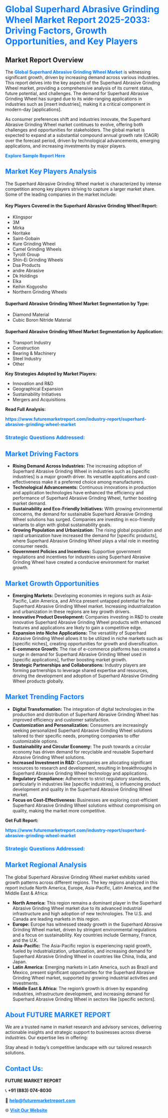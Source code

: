 <h1 style="color: #007BFF;">Global Superhard Abrasive Grinding Wheel Market Report 2025-2033: Driving Factors, Growth Opportunities, and Key Players</h1>

<section id="overview">
<h2>Market Report Overview</h2>
<p>The <a href="https://www.futuremarketreport.com/industry-report/superhard-abrasive-grinding-wheel-market" style="color: #007BFF; text-decoration: none;"><strong>Global Superhard Abrasive Grinding Wheel Market</strong></a> is witnessing significant growth, driven by increasing demand across various industries. This report delves into the key aspects of the Superhard Abrasive Grinding Wheel market, providing a comprehensive analysis of its current status, future potential, and challenges. The demand for Superhard Abrasive Grinding Wheel has surged due to its wide-ranging applications in industries such as [insert industries], making it a critical component in modern-day [applications].</p>
<p>As consumer preferences shift and industries innovate, the Superhard Abrasive Grinding Wheel market continues to evolve, offering both challenges and opportunities for stakeholders. The global market is expected to expand at a substantial compound annual growth rate (CAGR) over the forecast period, driven by technological advancements, emerging applications, and increasing investments by major players.</p>
</section>

<section id="overview">
<p><a href="https://www.futuremarketreport.com/request-sample/reportId=30952" style="color: #007BFF; text-decoration: none;"><strong>Explore Sample Report Here</strong></a></p>
</section>

<section id="key-players">
<h2 style="color: #007BFF;">Market Key Players Analysis</h2>
<p>The Superhard Abrasive Grinding Wheel market is characterized by intense competition among key players striving to capture a larger market share. Some of the leading companies in the market include:</p>
<h4>Key Players Covered in the Superhard Abrasive Grinding Wheel Report:</h4>
<ul><li>Klingspor</li><li>3M</li><li>Mirka</li><li>Noritake</li><li>Saint-Gobain</li><li>Kure Grinding Wheel</li><li>Camel Grinding Wheels</li><li>Tyrolit Group</li><li>Shin-Ei Grinding Wheels</li><li>Dsa Products</li><li>andre Abrasive</li><li>Dk Holdings</li><li>Elka</li><li>Keihin Kogyosho</li><li>Northern Grinding Wheels</li></ul>
<h4>Superhard Abrasive Grinding Wheel Market Segmentation by Type:</h4>
<ul><li>Diamond Material</li><li>Cubic Boron Nitride Material</li></ul>

<h4>Superhard Abrasive Grinding Wheel Market Segmentation by Application:</h4>
<ul><li>Transport Industry</li><li>Construction</li><li>Bearing &amp; Machinery</li><li>Steel Industry</li><li>Other</li></ul>
<p><strong>Key Strategies Adopted by Market Players:</strong></p>
<ul>
<li>Innovation and R&D</li>
<li>Geographical Expansion</li>
<li>Sustainability Initiatives</li>
<li>Mergers and Acquisitions</li>
</ul>
</section>

<section>
<p><strong>Read Full Analysis: </strong></p><a href="https://www.futuremarketreport.com/industry-report/superhard-abrasive-grinding-wheel-market" style="color: #007BFF; text-decoration: none;"><strong>https://www.futuremarketreport.com/industry-report/superhard-abrasive-grinding-wheel-market</strong></a>
<h3 style="color: #007BFF;">Strategic Questions Addressed:</h3>
</section>

<section id="driving-factors">
<h2 style="color: #007BFF;">Market Driving Factors</h2>
<ul>
<li><strong>Rising Demand Across Industries:</strong> The increasing adoption of Superhard Abrasive Grinding Wheel in industries such as [specific industries] is a major growth driver. Its versatile applications and cost-effectiveness make it a preferred choice among manufacturers.</li>
<li><strong>Technological Advancements:</strong> Continuous innovations in production and application technologies have enhanced the efficiency and performance of Superhard Abrasive Grinding Wheel, further boosting market demand.</li>
<li><strong>Sustainability and Eco-Friendly Initiatives:</strong> With growing environmental concerns, the demand for sustainable Superhard Abrasive Grinding Wheel solutions has surged. Companies are investing in eco-friendly variants to align with global sustainability goals.</li>
<li><strong>Growing Population and Urbanization:</strong> The rising global population and rapid urbanization have increased the demand for [specific products], where Superhard Abrasive Grinding Wheel plays a vital role in meeting consumer needs.</li>
<li><strong>Government Policies and Incentives:</strong> Supportive government regulations and incentives for industries using Superhard Abrasive Grinding Wheel have created a conducive environment for market growth.</li>
</ul>
</section>

<section id="growth-opportunities">
<h2 style="color: #007BFF;">Market Growth Opportunities</h2>
<ul>
<li><strong>Emerging Markets:</strong> Developing economies in regions such as Asia-Pacific, Latin America, and Africa present untapped potential for the Superhard Abrasive Grinding Wheel market. Increasing industrialization and urbanization in these regions are key growth drivers.</li>
<li><strong>Innovative Product Development:</strong> Companies investing in R&D to create innovative Superhard Abrasive Grinding Wheel products with enhanced features and applications are likely to gain a competitive edge.</li>
<li><strong>Expansion into Niche Applications:</strong> The versatility of Superhard Abrasive Grinding Wheel allows it to be utilized in niche markets such as [specific niches], creating opportunities for growth and diversification.</li>
<li><strong>E-commerce Growth:</strong> The rise of e-commerce platforms has created a surge in demand for Superhard Abrasive Grinding Wheel used in [specific applications], further boosting market growth.</li>
<li><strong>Strategic Partnerships and Collaborations:</strong> Industry players are forming partnerships to leverage shared expertise and resources, driving the development and adoption of Superhard Abrasive Grinding Wheel products globally.</li>
</ul>
</section>

<section id="trending-factors">
<h2 style="color: #007BFF;">Market Trending Factors</h2>
<ul>
<li><strong>Digital Transformation:</strong> The integration of digital technologies in the production and distribution of Superhard Abrasive Grinding Wheel has improved efficiency and customer satisfaction.</li>
<li><strong>Customization and Personalization:</strong> Consumers are increasingly seeking personalized Superhard Abrasive Grinding Wheel solutions tailored to their specific needs, prompting companies to offer customizable options.</li>
<li><strong>Sustainability and Circular Economy:</strong> The push towards a circular economy has driven demand for recyclable and reusable Superhard Abrasive Grinding Wheel solutions.</li>
<li><strong>Increased Investment in R&D:</strong> Companies are allocating significant resources to research and development, resulting in breakthroughs in Superhard Abrasive Grinding Wheel technology and applications.</li>
<li><strong>Regulatory Compliance:</strong> Adherence to strict regulatory standards, particularly in industries like [specific industries], is influencing product development and quality in the Superhard Abrasive Grinding Wheel market.</li>
<li><strong>Focus on Cost-Effectiveness:</strong> Businesses are exploring cost-efficient Superhard Abrasive Grinding Wheel solutions without compromising on quality, making the market more competitive.</li>
</ul>
</section>

<section>
<p><strong>Get Full Report: </strong></p><a href="https://www.futuremarketreport.com/industry-report/superhard-abrasive-grinding-wheel-market" style="color: #007BFF; text-decoration: none;"><strong>https://www.futuremarketreport.com/industry-report/superhard-abrasive-grinding-wheel-market</strong></a>
<h3 style="color: #007BFF;">Strategic Questions Addressed:</h3>
</section>


<section id="regional-analysis">
<h2 style="color: #007BFF;">Market Regional Analysis</h2>
<p>The global Superhard Abrasive Grinding Wheel market exhibits varied growth patterns across different regions. The key regions analyzed in this report include North America, Europe, Asia-Pacific, Latin America, and the Middle East & Africa:</p>
<ul>
<li><strong>North America:</strong> This region remains a dominant player in the Superhard Abrasive Grinding Wheel market due to its advanced industrial infrastructure and high adoption of new technologies. The U.S. and Canada are leading markets in this region.</li>
<li><strong>Europe:</strong> Europe has witnessed steady growth in the Superhard Abrasive Grinding Wheel market, driven by stringent environmental regulations and a focus on sustainability. Key countries include Germany, France, and the U.K.</li>
<li><strong>Asia-Pacific:</strong> The Asia-Pacific region is experiencing rapid growth, fueled by industrialization, urbanization, and increasing demand for Superhard Abrasive Grinding Wheel in countries like China, India, and Japan.</li>
<li><strong>Latin America:</strong> Emerging markets in Latin America, such as Brazil and Mexico, present significant opportunities for the Superhard Abrasive Grinding Wheel market, supported by growing industrial activities and investments.</li>
<li><strong>Middle East & Africa:</strong> The region’s growth is driven by expanding industries, infrastructure development, and increasing demand for Superhard Abrasive Grinding Wheel in sectors like [specific sectors].</li>
</ul>
</section>

<footer>
<h2 style="color: #007BFF;">About FUTURE MARKET REPORT</h2>
<p>We are a trusted name in market research and advisory services, delivering actionable insights and strategic support to businesses across diverse industries. Our expertise lies in offering:</p>

<p>Stay ahead in today’s competitive landscape with our tailored research solutions.</p>

<h2 style="color: #007BFF;">Contact Us:</h2>
<p><strong>FUTURE MARKET REPORT</strong></p>
<p>📞 <strong>+91 (883) 074-8030</strong></p>
<p>📧 <strong><a href="mailto:help@futuremarketreport.com" style="color: #007BFF;">help@futuremarketreport.com</a></strong></p>
<p>🌐 <strong><a href="https://www.futuremarketreport.com/" style="color: #007BFF;">Visit Our Website</a></strong></p>
</footer>